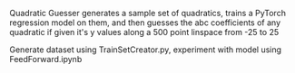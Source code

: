 Quadratic Guesser generates a sample set of quadratics, trains a PyTorch regression model on them, and then guesses the abc coefficients of 
any quadratic if given it's y values along a 500 point linspace from -25 to 25

Generate dataset using TrainSetCreator.py, experiment with model using FeedForward.ipynb